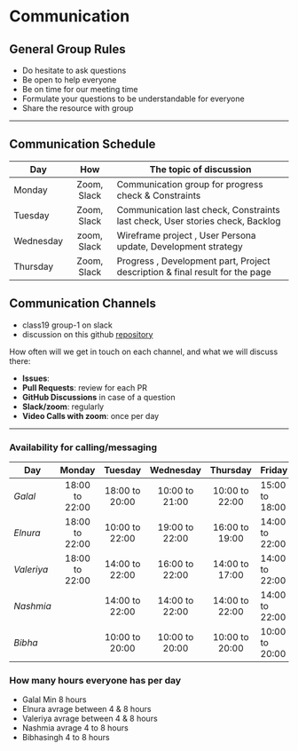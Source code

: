 # Communication

## General Group Rules

- Do hesitate to ask questions
- Be open to help everyone
- Be on time for our meeting time
- Formulate your questions to be understandable for everyone
- Share the resource with group

---

## Communication Schedule

| Day       |     How     | The topic of discussion                                                       |
| --------- | :---------: | ----------------------------------------------------------------------------- |
| Monday    | Zoom, Slack | Communication group for progress check & Constraints                          |
| Tuesday   | Zoom, Slack | Communication last check, Constraints last check, User stories check, Backlog |
| Wednesday | zoom, Slack | Wireframe project , User Persona update, Development strategy                 |
| Thursday  | Zoom, Slack | Progress , Development part, Project description & final result for the page  |

## Communication Channels

- class19 group-1 on slack
- discussion on this github
  [repository](https://github.com/HYF-Class19/agile-development-group-1/discussions)

How often will we get in touch on each channel, and what we will discuss there:

- **Issues**:
- **Pull Requests**: review for each PR
- **GitHub Discussions** in case of a question
- **Slack/zoom**: regularly
- **Video Calls with zoom**: once per day

---

### Availability for calling/messaging

| Day        |     Monday     |    Tuesday     |   Wednesday    |    Thursday    | Friday         |
| ---------- | :------------: | :------------: | :------------: | :------------: | :------------- |
| _Galal_    | 18:00 to 22:00 | 18:00 to 20:00 | 10:00 to 21:00 | 10:00 to 22:00 | 15:00 to 18:00 |
| _Elnura_   | 18:00 to 22:00 | 10:00 to 22:00 | 19:00 to 22:00 | 16:00 to 19:00 | 14:00 to 22:00 |
| _Valeriya_ | 18:00 to 22:00 | 14:00 to 22:00 | 16:00 to 22:00 | 14:00 to 17:00 | 14:00 to 22:00 |
| _Nashmia_  |                | 14:00 to 22:00 | 14:00 to 22:00 | 14:00 to 22:00 | 14:00 to 22:00 |
| _Bibha_    |                | 10:00 to 20:00 | 10:00 to 20:00 | 10:00 to 20:00 | 10:00 to 20:00 |

### How many hours everyone has per day

- Galal Min 8 hours
- Elnura avrage between 4 & 8 hours
- Valeriya avrage between 4 & 8 hours
- Nashmia avrage 4 to 8 hours
- Bibhasingh 4 to 8 hours
